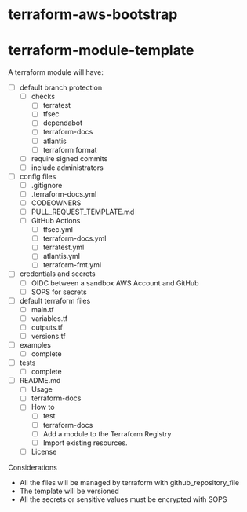 # terraform-aws-bootstrap


# terraform-module-template
A terraform module will have:
- [ ] default branch protection
  - [ ] checks
    - [ ] terratest
    - [ ] tfsec
    - [ ] dependabot
    - [ ] terraform-docs
    - [ ] atlantis
    - [ ] terraform format
  - [ ] require signed commits
  - [ ] include administrators
- [ ] config files
  - [ ] .gitignore
  - [ ] .terraform-docs.yml
  - [ ] CODEOWNERS
  - [ ] PULL_REQUEST_TEMPLATE.md
  - [ ] GitHub Actions
    - [ ] tfsec.yml
    - [ ] terraform-docs.yml
    - [ ] terratest.yml
    - [ ] atlantis.yml
    - [ ] terraform-fmt.yml
- [ ] credentials and secrets
  - [ ] OIDC between a sandbox AWS Account and GitHub
  - [ ] SOPS for secrets
- [ ] default terraform files
  - [ ] main.tf
  - [ ] variables.tf
  - [ ] outputs.tf
  - [ ] versions.tf
- [ ] examples
  - [ ] complete
- [ ] tests
  - [ ] complete
- [ ] README.md
  - [ ] Usage
  - [ ] terraform-docs
  - [ ] How to
    - [ ] test
    - [ ] terraform-docs
    - [ ] Add a module to the Terraform Registry
    - [ ] Import existing resources.
  - [ ] License

Considerations
* All the files will be managed by
terraform with github_repository_file
* The template will be versioned
* All the secrets or sensitive values must be encrypted with SOPS
